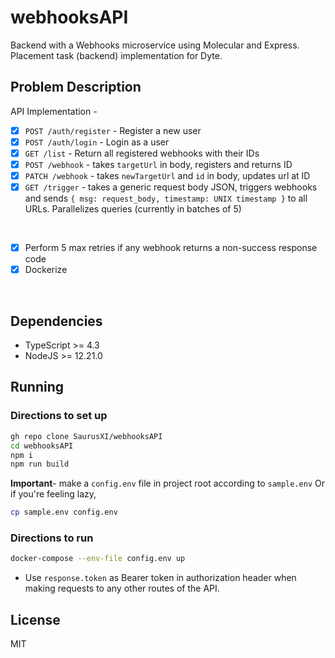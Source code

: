 # webhooksAPI

Backend with a Webhooks microservice using Molecular and Express. Placement task (backend) implementation for Dyte.

## Problem Description
API Implementation -
- [X]  `POST /auth/register` - Register a new user
- [X]  `POST /auth/login` - Login as a user
- [X]  `GET /list` - Return all registered webhooks with their IDs
- [X]  `POST /webhook` - takes `targetUrl` in body, registers and returns ID
- [X]  `PATCH /webhook` - takes `newTargetUrl` and `id` in body, updates url at ID
- [X]  `GET /trigger` - takes a generic request body JSON, triggers webhooks and sends `{ msg: request_body, timestamp: UNIX timestamp }` to all URLs. Parallelizes queries (currently in batches of 5)
<br>

<!-- Bonus tasks - -->
- [X] Perform 5 max retries if any webhook returns a non-success response code
- [X] Dockerize

<br>

## Dependencies
 - TypeScript >= 4.3
 - NodeJS >= 12.21.0


## Running


### Directions to set up 
```bash
gh repo clone SaurusXI/webhooksAPI
cd webhooksAPI
npm i
npm run build
```

**Important**- make a `config.env` file in project root according to `sample.env`
Or if you're feeling lazy,
```bash
cp sample.env config.env
```
### Directions to run

```bash
docker-compose --env-file config.env up
```

<!-- Once the API is online
- Remember to call `POST /login` with whatever credentials you saved in `config.env` (values of `USER` and `PASS` variables) to get a JWT token.
- Example request on the `POST /login` route using `sample.env` for credentials -

```bash
curl --location --request POST 'localhost:3000/login' \
--header 'Content-Type: application/json' \
--data-raw '{
    "username": "admin",
    "password": "adminpass"
}'
```
<br> -->

- Use `response.token` as Bearer token in authorization header when making requests to any other routes of the API.

## License
MIT
